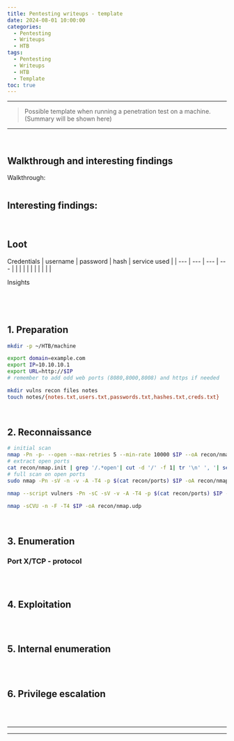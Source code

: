 ```yaml
---
title: Pentesting writeups - template
date: 2024-08-01 10:00:00
categories:
  - Pentesting
  - Writeups
  - HTB
tags:
  - Pentesting
  - Writeups
  - HTB
  - Template
toc: true
---
```


---
> Possible template when running a penetration test on a machine.
(Summary will be shown here)

---
<!-- more -->

<br>

<!-- ~~~plain -->
## Walkthrough and interesting findings
Walkthrough:
```md

```

Interesting findings:
- 

<br>

## Loot

Credentials
| username | password | hash | service used |
| --- | --- | --- | --- |
|  |  |  |  |
|  |  |  |  |

Insights
```plain


```

<br>

## 1. Preparation
```bash Dedicated directory for the target machine
mkdir -p ~/HTB/machine
```
```bash Prepare the environment variables
export domain=example.com
export IP=10.10.10.1
export URL=http://$IP
# remember to add odd web ports (8080,8000,8008) and https if needed
```
```bash Prepare files and directories
mkdir vulns recon files notes
touch notes/{notes.txt,users.txt,passwords.txt,hashes.txt,creds.txt}
```

<br>

## 2. Reconnaissance 
```bash Nmap intelligent scan
# initial scan
nmap -Pn -p- --open --max-retries 5 --min-rate 10000 $IP --oA recon/nmap.init
# extract open ports
cat recon/nmap.init | grep '/.*open'| cut -d '/' -f 1| tr '\n' ', '| sed 's/.$//g' > recon/ports;
# full scan on open ports
sudo nmap -Pn -sV -n -v -A -T4 -p $(cat recon/ports) $IP -oA recon/nmap.alltcp
```
```bash Nmap vuln scan (with open ports)
nmap --script vulners -Pn -sC -sV -v -A -T4 -p $(cat recon/ports) $IP -oA recon/nmap.vuln
```
```bash Nmap UDP scan (takes long)
nmap -sCVU -n -F -T4 $IP -oA recon/nmap.udp
```

<br>

## 3. Enumeration

### Port X/TCP - protocol
```bash

```

<br>

## 4. Exploitation
```bash

```

<br>

## 5. Internal enumeration
```bash

```

<br>

## 6. Privilege escalation
```bash

```

<!-- ~~~ -->

<br>

---
---